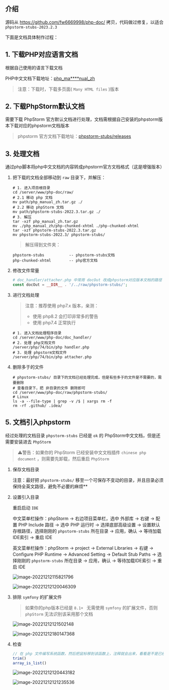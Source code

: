 ## 介绍

源码从 https://github.com/fw6669998/php-doc/ 拷贝，代码做过修复，以适合 `phpstorm-stubs-2023.2.3` 

下面是文档具体制作过程：

## 1. 下载PHP对应语言文档

根据自己使用的语言下载文档

PHP中文文档下载地址：[php_ma****nual_zh](https://www.php.net/distributions/manual/php_manual_zh.tar.gz)

> 注意：下载时，下载多页面( `Many HTML files` )版本

## 2. 下载PhpStorm默认文档

需要下载 PhpStorm 官方默认文档进行处理，文档需根据自己安装的phpstorm版本下载对应的phpstorm文档版本

> phpstorm 官方文档下载地址：[phpstorm-stubs/releases](https://github.com/JetBrains/phpstorm-stubs/releases)

## 3. 处理文档

通过php脚本将php中文文档的内容转成phpstorm官方文档格式（这是增强版本）

1. 把下载的文档全部移动到 `raw` 目录下，并解压：

   ```shell
   # 1. 进入项目根目录
   cd /server/www/php-doc/raw/
   # 2.1 移动 php 文档
   mv path/php_manual_zh.tar.gz ./
   # 2.2 移动 phpStorm 文档
   mv path/phpstorm-stubs-2022.3.tar.gz ./
   # 3. 解压
   tar -xzf php_manual_zh.tar.gz
   mv ./php_manual_zh/php-chunked-xhtml ./php-chunked-xhtml
   tar -xzf phpstorm-stubs-2022.3.tar.gz
   mv phpstorm-stubs-2022.3/ phpstorm-stubs/
   ```

   > 解压得到文件夹：

   ```text
   phpstorm-stubs           -- phpstorm-stubs文档
   php-chunked-xhtml        -- php官方文档
   ```

2. 修改文件常量

   ```php
   # doc_handler/attacher.php 中常用 docOut 改成phpstorm对应版本文档的路径
   const docOut = __DIR__ . '/../raw/phpstorm-stubs/';
   ```

3. 进行文档处理

   > 注意：推荐使用 php7.x 版本，亲测：
   > - 使用 php8.2 会打印非常多的警告
   > - 使用 php7.4 正常执行

   ```shell
   # 1. 进入文档处理程序目录
   cd /server/www/php-doc/doc_handler/
   # 2. 处理 php文档文件
   /server/php/74/bin/php handler.php
   # 3. 处理 phpstorm文档文件 
   /server/php/74/bin/php attacher.php
   ```

4. 删除多于的文件

   ```shell
   # phpstorm-stubs/ 目录下的文档已经处理完成，但是有些多于的文件是不需要的，需要删除
   # 查看目录下，把 非目录的文件 删除即可
   cd /server/www/php-doc/raw/phpstorm-stubs/
   # Linux
   ls -a --file-type | grep -v /$ | xargs rm -f
   rm -rf .github/ .idea/
   ```

## 5. 文档引入phpstorm

经过处理的文档目录 `phpstorm-stubs` 已经是 `ok` 的 PhpStorm中文文档，但是还需要安装进去 `PhpStorm`

> ⚠️警告：如果你的 PhpStorm 已经安装中文文档插件 `chinese php document` ，则需要先卸载，然后重启 `PhpStorm`

1. 保存文档目录

   注意：最好把 `phpstorm-stubs/` 移至一个可保存不变动的目录，并且目录必须保持全英文路径，避免不必要的麻烦**

2. 设置引入目录

   重启启动 `IDE`

   中文菜单栏操作：phpStorm -> 右边项目菜单栏，选中 外部库 -> 右键 -> 配置 PHP Include 路径 -> 选中 PHP 运行时 ->
   选择底部高级设置 ->  设置默认存根路径，选择刚刚的 `phpstorm-stubs` 所在目录 -> 应用，确认 -> 等待加载IDE索引 ->
   重启 IDE

   英文菜单栏操作：phpStorm -> project -> External Libraries -> 右键 -> Configure PHP Runtime -> Advanced Setting ->
   Default Stub Paths -> 选择刚刚的 `phpstorm-stubs` 所在目录 -> 应用，确认 -> 等待加载IDE索引 -> 重启 IDE

   ![image-20221212115821796](assets/image-20221212115821796.png)

   ![image-20221212120046309](assets/image-20221212120046309.png)

3. 排除 `symfony` 的扩展文件

   > 如果你的php版本已经是 `8.1+ ` 无需使用 `symfony` 的扩展文件，否则 `phpStorm` 无法识别该采用那个文档

   ![image-20221212121502148](assets/image-20221212121502148.png)

   ![image-20221212180147368](assets/image-20221212180147368.png)

3. 检查

   ```php
   // 在 php 文件编写系统函数，然后把鼠标移到该函数上，注释就会出来，看看是不是已经是中文版本文档
   trim()
   array_is_list()
   ```

   ![image-20221212120443182](assets/image-20221212120443182.png)

   ![image-20221212121235536](assets/image-20221212121235536.png)
   
   
